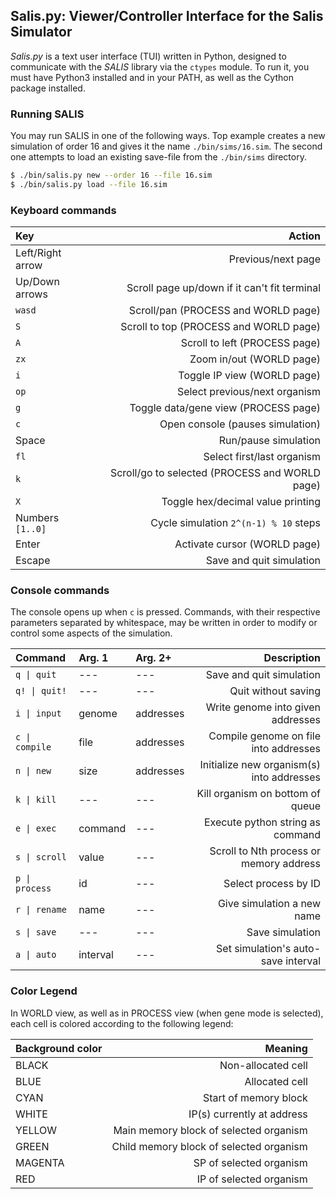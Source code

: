 ## Salis.py: Viewer/Controller Interface for the Salis Simulator
*Salis.py* is a text user interface (TUI) written in Python, designed to
communicate with the *SALIS* library via the `ctypes` module. To run it, you
must have Python3 installed and in your PATH, as well as the Cython package
installed.

### Running SALIS
You may run SALIS in one of the following ways. Top example creates a new
simulation of order 16 and gives it the name `./bin/sims/16.sim`. The second
one attempts to load an existing save-file from the `./bin/sims` directory.
```bash
$ ./bin/salis.py new --order 16 --file 16.sim
$ ./bin/salis.py load --file 16.sim
```

### Keyboard commands
|Key |Action |
|:---|------:|
|Left/Right arrow |Previous/next page |
|Up/Down arrows   |Scroll page up/down if it can't fit terminal |
|`wasd`           |Scroll/pan (PROCESS and WORLD page) |
|`S`              |Scroll to top (PROCESS and WORLD page) |
|`A`              |Scroll to left (PROCESS page) |
|`zx`             |Zoom in/out (WORLD page) |
|`i`              |Toggle IP view (WORLD page) |
|`op`             |Select previous/next organism |
|`g`              |Toggle data/gene view (PROCESS page) |
|`c`              |Open console (pauses simulation) |
|Space            |Run/pause simulation |
|`fl`             |Select first/last organism |
|`k`              |Scroll/go to selected (PROCESS and WORLD page) |
|`X`              |Toggle hex/decimal value printing |
|Numbers `[1..0]` |Cycle simulation `2^(n-1) % 10` steps |
|Enter            |Activate cursor (WORLD page) |
|Escape           |Save and quit simulation |

### Console commands
The console opens up when `c` is pressed. Commands, with their respective
parameters separated by whitespace, may be written in order to modify or
control some aspects of the simulation.

|Command |Arg. 1 |Arg. 2+ |Description |
|:-------|:------|:-------|-----------:|
|`q \| quit`    |---      |---       |Save and quit simulation |
|`q! \| quit!`  |---      |---       |Quit without saving |
|`i \| input`   |genome   |addresses |Write genome into given addresses |
|`c \| compile` |file     |addresses |Compile genome on file into addresses |
|`n \| new`     |size     |addresses |Initialize new organism(s) into addresses |
|`k \| kill`    |---      |---       |Kill organism on bottom of queue |
|`e \| exec`    |command  |---       |Execute python string as command |
|`s \| scroll`  |value    |---       |Scroll to Nth process or memory address |
|`p \| process` |id       |---       |Select process by ID |
|`r \| rename`  |name     |---       |Give simulation a new name |
|`s \| save`    |---      |---       |Save simulation |
|`a \| auto`    |interval |---       |Set simulation's auto-save interval |

### Color Legend
In WORLD view, as well as in PROCESS view (when gene mode is selected), each
cell is colored according to the following legend:

|Background color |Meaning |
|:----------------|-------:|
|BLACK   |Non-allocated cell |
|BLUE    |Allocated cell |
|CYAN    |Start of memory block |
|WHITE   |IP(s) currently at address |
|YELLOW  |Main memory block of selected organism |
|GREEN   |Child memory block of selected organism |
|MAGENTA |SP of selected organism |
|RED     |IP of selected organism |
